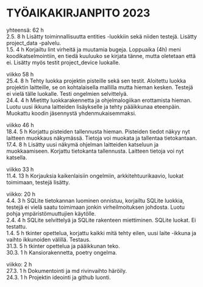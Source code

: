 # TYÖAIKAKIRJANPITO 2023  
  
yhteensä: 62 h  
2.5. 8 h Lisätty toiminnallisuutta entities -luokkiin sekä niiden testejä. Lisätty project_data -palvelu.  
1.5. 4 h Korjailtu lint virheitä ja muutamia bugeja. Loppuaika (4h) meni koodikatselmointiin, en tiedä kuuluuko se kirjata tänne, mutta oletetaan että ei. Lisätty myös testit project_device luokalle.  
  
viikko 58 h  
25.4. 8 h Tehty luokka projektin pisteille sekä sen testit. Aloitettu luokka projektin laitteille, se on kohtalaisella mallilla mutta hieman kesken. Testejä ei vielä tälle luokalle. Testi ongelmien selvittelyä.  
24.4. 4 h Mietitty luokkarakennetta ja ohjelmalogiikan erottamista hieman. Luotu uusi ikkuna laitteiden lisäykselle ja tehty pääikkunaa eteenpäin. Muokattu koodin jäsennystä yhdenmukaisemmaksi.  
  
viikko 46 h  
18.4. 5 h Korjattu pisteiden tallennusta hieman. Pisteiden tiedot näkyy nyt laitteen muokkaus näkymässä. Tietoja voi muokata ja tallentaa tietokantaan.  
17.4. 8 h Lisätty uusi näkymä ohjelman laitteiden katseluun ja muokkaamiseen. Korjattu tietokanta tallennusta. Laitteen tietoja voi nyt katsella.  
  
viikko 33 h  
11.4. 13 h Korjauksia kaikenlaisiin ongelmiin, arkkitehtuurikaavio, luokat toimimaan, testejä lisätty.  
  
viikko: 20 h  
 4.4. 3 h SQLite tietokannan luominen onnistuu, korjailtu SQLite luokkia, testejä ei vielä saatu toimimaan jonkin virheilmoituksen johdosta. Luotu pohja ympäristömuuttujien käytölle.  
 2.4. 4 h SQLite selvittelyä ja SQLite rakenteen miettiminen. SQLite luokat. Ei testattu.  
 1.4. 5 h tkinter opettelua, korjattu kaikki mitä tehty eilen, uusi laite -ikkuna ja vaihto ikkunoiden välillä. Testaus.  
31.3. 5 h tkinter opettelua ja pääikkunan teko.  
30.3. 1 h Kansiorakennetta, poetry ongelma.   
  
viikko: 2 h  
27.3. 1 h Dokumentointi ja md rivinvaihto häröily.   
24.3. 1 h Projektin ideointi ja github luonti.   
